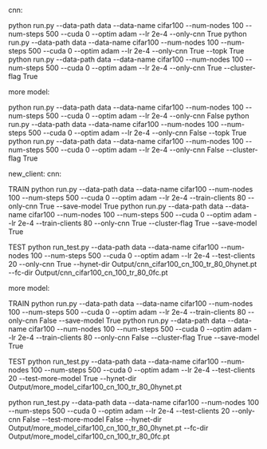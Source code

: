 cnn:

python run.py --data-path data --data-name cifar100 --num-nodes 100 --num-steps 500 --cuda 0 --optim adam --lr 2e-4 --only-cnn True
python run.py --data-path data --data-name cifar100 --num-nodes 100 --num-steps 500 --cuda 0 --optim adam --lr 2e-4 --only-cnn True --topk True
python run.py --data-path data --data-name cifar100 --num-nodes 100 --num-steps 500 --cuda 0 --optim adam --lr 2e-4 --only-cnn True --cluster-flag True

more model:

python run.py --data-path data --data-name cifar100 --num-nodes 100 --num-steps 500 --cuda 0 --optim adam --lr 2e-4 --only-cnn False
python run.py --data-path data --data-name cifar100 --num-nodes 100 --num-steps 500 --cuda 0 --optim adam --lr 2e-4 --only-cnn False --topk True
python run.py --data-path data --data-name cifar100 --num-nodes 100 --num-steps 500 --cuda 0 --optim adam --lr 2e-4 --only-cnn False --cluster-flag True

new_client:
cnn:

TRAIN
python run.py --data-path data --data-name cifar100 --num-nodes 100 --num-steps 500 --cuda 0 --optim adam --lr 2e-4 --train-clients 80 --only-cnn True --save-model True
python run.py --data-path data --data-name cifar100 --num-nodes 100 --num-steps 500 --cuda 0 --optim adam --lr 2e-4 --train-clients 80 --only-cnn True --cluster-flag True --save-model True

TEST
python run_test.py --data-path data --data-name cifar100 --num-nodes 100 --num-steps 500 --cuda 0 --optim adam --lr 2e-4 --test-clients 20 --only-cnn True --hynet-dir Output/cnn_cifar100_cn_100_tr_80_0hynet.pt --fc-dir Output/cnn_cifar100_cn_100_tr_80_0fc.pt 

more model:

TRAIN
python run.py --data-path data --data-name cifar100 --num-nodes 100 --num-steps 500 --cuda 0 --optim adam --lr 2e-4 --train-clients 80 --only-cnn False --save-model True
python run.py --data-path data --data-name cifar100 --num-nodes 100 --num-steps 500 --cuda 0 --optim adam --lr 2e-4 --train-clients 80 --only-cnn False --cluster-flag True --save-model True

TEST
python run_test.py --data-path data --data-name cifar100 --num-nodes 100 --num-steps 500 --cuda 0 --optim adam --lr 2e-4 --test-clients 20 --test-more-model True --hynet-dir Output/more_model_cifar100_cn_100_tr_80_0hynet.pt 

python run_test.py --data-path data --data-name cifar100 --num-nodes 100 --num-steps 500 --cuda 0 --optim adam --lr 2e-4 --test-clients 20 --only-cnn False --test-more-model False --hynet-dir Output/more_model_cifar100_cn_100_tr_80_0hynet.pt --fc-dir Output/more_model_cifar100_cn_100_tr_80_0fc.pt 


